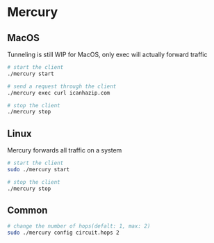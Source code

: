 # Mercury

## MacOS
Tunneling is still WIP for MacOS, only exec will actually forward traffic
```bash
# start the client
./mercury start

# send a request through the client
./mercury exec curl icanhazip.com

# stop the client
./mercury stop
```

## Linux
Mercury forwards all traffic on a system
```bash
# start the client
sudo ./mercury start

# stop the client
./mercury stop
```

## Common
```bash
# change the number of hops(defalt: 1, max: 2)
sudo ./mercury config circuit.hops 2
```